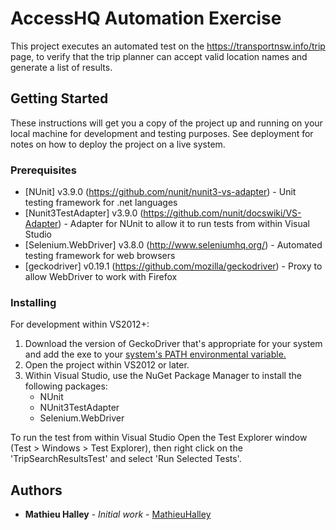 # AccessHQ Automation Exercise

This project executes an automated test on the https://transportnsw.info/trip page, to verify that the trip planner can accept valid location names and generate a list of results.

## Getting Started

These instructions will get you a copy of the project up and running on your local machine for development and testing purposes. See deployment for notes on how to deploy the project on a live system.

### Prerequisites

* [NUnit] v3.9.0 (https://github.com/nunit/nunit3-vs-adapter) - Unit testing framework for .net languages
* [Nunit3TestAdapter] v3.9.0 (https://github.com/nunit/docswiki/VS-Adapter) - Adapter for NUnit to allow it to run tests from within Visual Studio
* [Selenium.WebDriver] v3.8.0 (http://www.seleniumhq.org/) - Automated testing framework for web browsers
* [geckodriver] v0.19.1 (https://github.com/mozilla/geckodriver) - Proxy to allow WebDriver to work with Firefox

### Installing

For development within VS2012+:
1. Download the version of GeckoDriver that's appropriate for your system and add the exe to your [system's PATH environmental variable.](https://en.wikipedia.org/wiki/PATH_(variable))
2. Open the project within VS2012 or later.
3. Within Visual Studio, use the NuGet Package Manager to install the following packages:
   * NUnit
   * NUnit3TestAdapter
   * Selenium.WebDriver

To run the test from within Visual Studio
Open the Test Explorer window (Test > Windows > Test Explorer), then right click on the 'TripSearchResultsTest' and select 'Run Selected Tests'.

## Authors

* **Mathieu Halley** - *Initial work* - [MathieuHalley](https://github.com/MathieuHalley)

